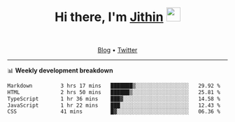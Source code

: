 <h1 align="center">Hi there, I'm <a href="https://jithset.github.io/" target="_blank">Jithin</a> <img
src="https://github.com/blackcater/blackcater/raw/main/images/Hi.gif" height="32" /></h1>

<br />

<p align="center">
  <a href="https://jithset.github.io">Blog</a> •
  <a href="https://twitter.com/jithset">Twitter</a>
</p>

---

📊 **Weekly development breakdown**

<!--START_SECTION:waka-->

```txt
Markdown         3 hrs 17 mins   ███████▒░░░░░░░░░░░░░░░░░   29.92 %
HTML             2 hrs 50 mins   ██████▒░░░░░░░░░░░░░░░░░░   25.81 %
TypeScript       1 hr 36 mins    ███▓░░░░░░░░░░░░░░░░░░░░░   14.58 %
JavaScript       1 hr 22 mins    ███░░░░░░░░░░░░░░░░░░░░░░   12.43 %
CSS              41 mins         █▓░░░░░░░░░░░░░░░░░░░░░░░   06.36 %
```

<!--END_SECTION:waka-->


